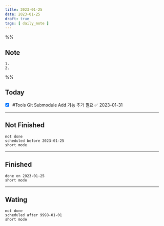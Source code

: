 ```yaml
---
title: 2023-01-25
date: 2023-01-25
draft: true
tags: [ daily_note ]
---
```


%%

## Note

    1. 
    2.

%%

## Today

- [x] #Tools Git Submodule Add 기능 추가 필요 ✅ 2023-01-31

---

## Not Finished

```tasks
not done
scheduled before 2023-01-25
short mode
```

---

## Finished

```tasks
done on 2023-01-25
short mode
```

---

## Wating

```tasks
not done
scheduled after 9998-01-01
short mode
```
